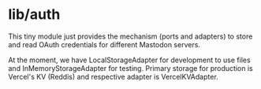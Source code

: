 # lib/auth

This tiny module just provides the mechanism (ports and adapters) to store and read OAuth credentials for different Mastodon servers.

At the moment, we have LocalStorageAdapter for development to use files and InMemoryStorageAdapter for testing. Primary storage for production is Vercel's KV (Reddis) and respective adapter is VercelKVAdapter.